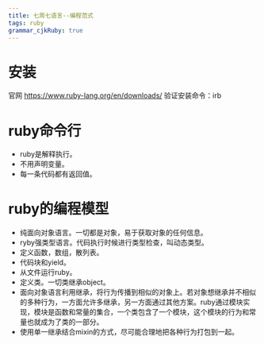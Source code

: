 ```yaml
---
title: 七周七语言--编程范式
tags: ruby
grammar_cjkRuby: true
---
```


# 安装
官网 https://www.ruby-lang.org/en/downloads/
验证安装命令：irb

# ruby命令行
* ruby是解释执行。
* 不用声明变量。
* 每一条代码都有返回值。
# ruby的编程模型
* 纯面向对象语言。一切都是对象，易于获取对象的任何信息。
* ryby强类型语言。代码执行时候进行类型检查，叫动态类型。
* 定义函数，数组，散列表。
* 代码块和yield。
* 从文件运行ruby。
* 定义类。一切类继承object。
* 面向对象语言利用继承，将行为传播到相似的对象上。若对象想继承并不相似的多种行为，一方面允许多继承，另一方面通过其他方案。ruby通过模块实现，模块是函数和常量的集合，一个类包含了一个模块，这个模块的行为和常量也就成为了类的一部分。
* 使用单一继承结合mixin的方式，尽可能合理地把各种行为打包到一起。
